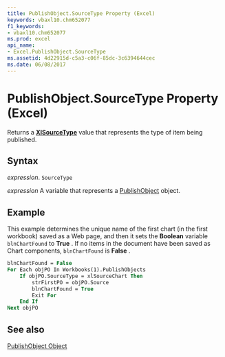 ```yaml
---
title: PublishObject.SourceType Property (Excel)
keywords: vbaxl10.chm652077
f1_keywords:
- vbaxl10.chm652077
ms.prod: excel
api_name:
- Excel.PublishObject.SourceType
ms.assetid: 4d22915d-c5a3-c06f-85dc-3c6394644cec
ms.date: 06/08/2017
---
```



# PublishObject.SourceType Property (Excel)

Returns a  **[XlSourceType](Excel.XlSourceType.md)** value that represents the type of item being published.


## Syntax

 _expression_. `SourceType`

 _expression_ A variable that represents a [PublishObject](Excel.PublishObject.md) object.


## Example

This example determines the unique name of the first chart (in the first workbook) saved as a Web page, and then it sets the  **Boolean** variable `blnChartFound` to **True** . If no items in the document have been saved as Chart components, `blnChartFound` is **False** .


```vb
blnChartFound = False 
For Each objPO In Workbooks(1).PublishObjects 
    If objPO.SourceType = xlSourceChart Then 
        strFirstPO = objPO.Source 
        blnChartFound = True 
        Exit For 
    End If 
Next objPO
```


## See also


[PublishObject Object](Excel.PublishObject.md)

